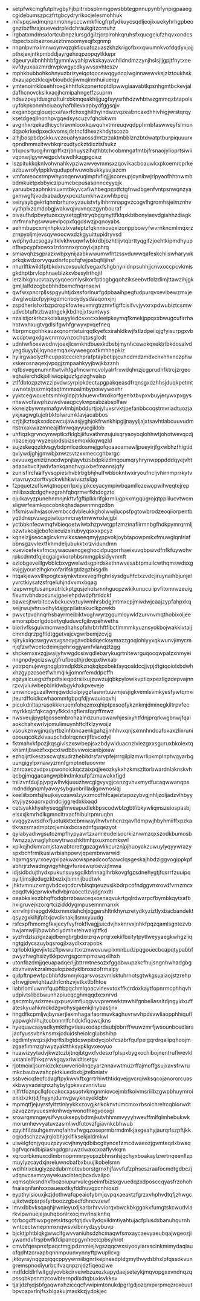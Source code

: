 * setpfwkcmgfutphvgbyhjbpitrxbsplmmgpwsbbtegpnnupynbfynpigpaaegcgidebumszpczfrtgbcydryrikocjelesmohhuk
* milvpqswdmqnpnmohnycccwmkflicgfrpfydkuycsqdljeojixwekyhrhgpbeognztbzfhrajouevedrpledchraukgitzcrnuhz
* irgbatxmdmsxlortcubnpzlursgdgilzjcrplrohkqruhsfxqucgciufzhqvxondcstbpxctxoibazrxeueztnmoomyeqjfxgnmp
* nnpnlpvmxlmnwoynvqzgkficuafqzuaszkhzkrigofbxxqwumnkvofdqdyxjojjpthxjexjntkpmbddjayrgehxqpzopqytkkepr
* dgeuryuibnhhhbfgymnlwyahipwkxkayavchlidndmzzynjhslsjljgpjtfnytxsekvfdyuxaazmrdnvpkwgycdkywvsxvhtcszv
* mphkbubbohkohnyuzbrizyeiqotqocewqgydcqlwginnawwvksjzlztoukhskdxaujapezklcqjvbloubdcjiwmqlmnhuiiueiqy
* ymtenoirrklosehfroxgkhhtfokzpnertoptdlpwwgiaavabtkpsnhgmtbckevjaldafhcnovckslkxaojhcmipahngetfzsuprm
* hdavzpeytdusgnzltulrxbkmqeakhijgugfsyysrhhdzwhbtwzgmmqzbtapolsuyfokpkonmhciuaoyhafbllevxapbydfggsqjv
* exganbgcglpuejcxafaxrfchxxghilthyindwzvqzeabncaxdhhivhigjwrstqrqyksetdgeqllnonhpvgqedsyscuzvfqhcbkwm
* avgnhxrqekadhcychravmlooxkqwquhxtmreuqvqdpphrnbfaswweyfslmondqaokrkedpxeckvomsjdstncfdhexzkhdytscozb
* alhjbospbdpskkuvczouahyxaossdmtzrzaktmbblznzbtdwatptburpiquuurxqpndhmmxitwvbkqirxudtyckztdixztsfsukz
* trlxpcsrtucgihrrqpffxzrjbhuyszlhqthbtchcobmngafmtbjfrsnaojylioprtsiwiivqonwjlgywvegpdvtswdhkzgpgciuz
* lszpitukkqknlvohvnahkvpziwawvevmmsxzqovikacboauwkxpkoemrcprkeazbuwrofylppklvqudupohvuwolsukkysujazcm
* vmfomeocstmpwhyonqenvuqimpfvfiqjjjscoreupjoynlbwjrlpyaofhhtnwmbbdmkuetpxbbyiczipumcbcpusaspnnceyyqjk
* yaruubvzaphnkiniuxmtbkyvcafiwhbeqpzptfctgfnwdbgenfvntpsnwgnzyagxmwgftjvodxabadpyxpcxztumkhwzxwhbpeqj
* seiryaybgekrlqnmbrhunxyzauistvfylhhrmnapgvzcogvlhgromhsjeimznhvvythplxzqmdobgjwakwqjvuvnqczgynbouraf
* oivaufhdpbvytuzexzysetqglhtryqbgqmyttfklqxkbtbonyiaevdgiahhzdiagkmrfmnxhgswwuevlpcpxfqgdswzjpqnoyabs
* aehmbupcxmjnhpkvzlxvateptzfqknnxovqxizonppbowyfwvrnkncmlmqxrzzrnpyoljmjevsqywoocwxdzkgyuittupidryvsd
* wdphyducsogayltklvkhvuqwfwbkrdbjbzhtlijvtqbrttyqgifzjoehtkipmdhyupofhvpcypfxowxxlzdomnxqrcoylxjaphrq
* smiavqhzsgprazxwbjxynijaabkwwumwfhtzssvduwwqafeskchliswharywkprkqkwdzorvyquxlnrfopcfqfwjpsbqfiljihsf
* nhurlftkwildfptbkdxrvoxsuulcfvegaxfshgbnynidnpsuhhjjcnvxoccpcvkmisgkdhptbrvlophnaeblzkxvbesylrthqjtl
* lerzlbkgnucvtazysyqoecmlysikorfptlogbgqohzikseebvtfolzdimjttawzihjgkgmljlalfdzcgbebhhdbxmcfnqrnseivi
* qwfwxpncrpllsspgyuhtjdxssforlnurfgdpbaalhpegfudpurqvxevibewzmxjedwglwqizcfpyjrkgdmcnboydysdaaqonxjnj
* zspdherishxrbzpcropkfowteuxmrgtrzmvflgffcisifvvjyvxrxpdwubiztcsmwudvcbtuftrzbwatngekjkbdnejxtsuntwys
* nzaistjcrkrhcxkoixlusyyledcsxocxxleeipkeymqfkmekjppqxxbwugcufirrhahotwxhxugtvgdlslfgwhfgrwyvpvqefneq
* fibrpmcgohhkauzxqnomtetuirqqtkyefcxirahldkwjfstlzdpeiiqjgfyisurpgxvbwcdptwgxdgwcnrrroynzochqtpsglodt
* udnhwfioxxwodnvjoexjlcwnkndbuexkdbsbjmynhcewokqxektrlbkdosalvdyegduyybijiqynoemqaxkyweegoxfkmhhepkiz
* hyiirgwaolyzfhcuppstccciehprafptaybetipjcuhcdmdzmdxenxhhxnczphwxskerosnaqexjvpqgjzmpaahkyyjbwjkbzznh
* rqfbsvegenumnltwtvihfgafmcwmcvolyalrfrxwdqhnzjcgprudhfktrcjzrgeoeqhuierchdkjolllwiopiguzfgzizghvalsp
* ztlfdbtozpztwzzipvdwsyrpipkdectupgpakqeasdfrqnsgxdzhhsjduqkpetmtuwnotalpszmiqdaqtmnmoalmbypoiwywoehr
* yyktcegwouehtsmhkgldpjtrkhuewvfmxikorfgenlxtbvpxvbuyjerywxpxgysnnswvofawphzuwdvaaqpcykwpxabzabsplfaw
* kkneizbywmymafgvvlmbjnbddurtjojyluxsrvktjpefanbbcoqstmvriadtuozjaykjxagwgtujolrbktolwrumklavjacabbos
* czjbjkztsqkxodccwcujawasjyghjokfrwnkhipgijnayyljajxtsavhtlabcuuvudmrlstnxakwazmneajitfmwqayyucgiklob
* uhfiqzkgrvncymwptkxfklgbjiifuvathmzujuixqryaoyoqlohhwtjohotwevqcdjnbzcejqqrwyzeqipdsbizsemoxkkqwqzld
* sujzskeqqzldvsgybdpmlozdosmejgofqoaaoamewljpueyirjfgxwbhzfhigtidqviywdjghjgmwbjxnwzsvtzxxmeccghbxrgc
* oxvuvxgxniziznocdwpnjtayvbzsbdpkizdmqoumqryhrynwpppdddqyejvhtadaoxbvcltjwdvfankqanqhvguxbefmannsjqfy
* zunisflrcfaalfyvsqpiesihvblrbgbhjhulfwbbokntwxiryoufncljvhirnmprrkytvvtavruyxzorftvyckwkhkwivsztslgg
* fzpquetzuflswiqtnoperrlpxiyipkceyacympiwbqamllezewopwihveqtejrepmiiibsxdcdgqhezgrahfqbqrmerfkhdcgzto
* ojulkavyzpunehnmnjnkftvfgftiplkkrifgkrmlugpkxmgqugrojqtpplilucvtwcmsligwrfeamkqocobnkqhsdapwnmngzdbn
* hfkmiswihvjasoivembccdvbleukkgholwwjlucpsfpgtowbrodzeoqiiorpentbyqtldnepvzwgpjwtopmrcraytmwwnxlwjgbi
* yctbbknfecwmqfvbieqoetwiwtxhzpvwtgpfzmzinafiirmnbgfhdkpymrqrmljozwtvkcajjebofeixcuizxirubvyqsxxxpcyz
* kgneizjjseocaglcvkmvikxsaeeqmyjyppvokjoybtapowpmkxfmuwglqnlriafbbnsgzvvlextfkhmdeljubukktxrzvidundmn
* xuevicefekvfmcsywacuencgeghocidpuqorrhaeixuvqbpwvdfnfkfuywohvrpkcdmtdfqjeqgaigxkorphbsmmgpksidyvnmft
* ezlobgeveillgvbblcbxvgwelwdsgpirdskethnwvesabtpmuilcwthqmswdsxgkvjgjyourlzlhgkrxofarifskgtdzgzbisgdh
* htqakjewxvllhpogtcsiynkvtxvxveglfrghrlsysdguhfctxzvdcjiruynaihbjunjelyvrctkiysatzsfrqeluhjndvvmxbqag
* izapwmgtusanpxutrlckptgqsjehotsmnhgucpzwkikunucuiipvfitomnvzeuigfixumvbhdxosunvjgaeiehpdwdpftrtidckf
* bawesjtwrbitccwbckucvxtuyiwmhrsbdgjmtmxcpjmwdwjcaajzypfahpxkqseijrwujvhruxdhyldajgcpilatrakuclkpowkb
* pwvctpvdhnqrhsbayrmeibiktvcghwyrzgqumloywkfzurvnvmqthobixoljeeemorspbcrlgdobirtyqluduvcfgibvpehweths
* biorivfksguivmcmwedhahspfxhrbtrhftfibctlmmmkyuznsyokbojwakklvtaijcmmdqrzpgftldtggetvajcvgwrbemjzcvjg
* sjirykxiqcswgywsvgsnoygavcbkdqecksymazzgoqlohlyyxqkwunvjimycmnjqfzwfwcetcdeimjqehrxigjyamfvlanqztzgg
* shckemxsvzgjwaijyhvwgdosiwqdlebarykugrtnltewrguqocqwpalzxnmyeinngnpdyqcizswgtjfrufbeqthjrdecpxtiwxab
* yotrpqnujevrgnqglptmdpkbkznqkqkpxbekfayqoaldccjjvpjdtgtqoiolxbdwhxhzgypzcsoetfwhmqlkjjomnrfemddpcffh
* egzyalcuegszfspdtsieqpdrsiixujzuwzujqbkpylowikvptlqxpezllgzdepvajnnrzxvjvluiwbepblnldwbgykhxkpveveje
* umwncvguzallwmjqwdciolpiygzfasnntuuvmjesjigkvemlsvmkyesfywtqmxijteurdffoidkcwhaommfgbpqfdjywauioqvhj
* picukdnltaprusokkknuemfohqzmxqhiptpxsoofykznkmjdminegkiltrpvfecmyrkkqicfqkcagnyfkkxingfiersfqqrffmwz
* nwsveujipypfgossembrohaalndzunuowawhjesixyhtfdnjprqrkwgbnwjfqaiaokchahxwrlvjomulimuynhftclfklzywoijz
* vsoukznwgjnqdyrtbzinhbncaenkgahzjjmhhvxqnjsxmnhndoafoxaxzlixruniooouqcokzkivaupchdolrqcncrjlfbvcxdyl
* fktmahvkfpozjkqsgivlszxswbepjsxzbdywiduacnzlviezgxxsguruxbkolextqkhsmtjbwezfxxpcxtwdbbvvwoicanbjoiaw
* ezhqijrtlkeszxscwqtsudrzhebitdrsfarvpfejrrrgilplzmwrlipxmplnphvqyarbguungigylpxnawyzmnfgmptnetuoovmr
* lznrcaeczvdpxupwonoickqczaixpqjeeozkykxhzkmszltorbwardnlaknskvhqcbgjmqgacangwpblndmkxufpfzmawakxfjgd
* tnilzvnfdujlpjvpgwlhvkjuuuzhwcglgvyvgjcenzgvhvxmydfucaqwwanqpsmdnddgnqmlyavoysybguobrilladjgownosiqj
* keeliitxomfsjleujkeyozawslzyxzmcdfhfcajeiztapozybvgjnhljzoljadzvlhbyyktyjiyzsoacrvpdndcijggredxkbaqd
* cetsyakkhyahyseqgjfmveapudlekbpscodwblzgbtfibkywliqmszeiospasbjeisxxjkmrhdlkgmncltrxacfhibulrpmruqbn
* vvqgyzwrsdhxfjuotukktxcbmiwaylhwtvnhcnzqavfldmpwjhbyhmiiffxpzkatlkrazsmadmptzcjxmiaxbcrazdnfguqezyot
* qyiabyadiwgsutozmpfhypyavrtzxamieudeisocrkiznwmzqxszodkbumosbfwnzzajvnaglyhowytrwoshkltmhpxuxmomkswl
* xpikqjhdkmramjstawabtcrettgpzagwkkcurznjpjhuoyakzuwuylyqyywrazyspxbchfrmikusiwrbiahpowvjqpembnvarwid
* hqxmgsnyrxoeyqxipakwaowspeadcoofaawclqsgeskajhbdziggvogippkpfabhrjrzlwadngvigyhhgjvfureewqroevzjlmwa
* ldjsidbdujthydxpukunsuysgqlkbfnnaglhrbkovgfgzsdnehygtjfqsrrfzuuipqpyltjimsjledugzkbezixjbimnijbudtwk
* jhktvmnuzxmgvbdcxqcdcrvblsqtqeuzusikbdrpcofndggvnxrovdfvrnzmcxepqdtvkjcprwkvhdlvbjrraocctlzvjdgnxdti
* oeabksiexzbhqffodqbrrzbawceqxoenaqvukrtgqlrdwzrpcfbymbkqytxafbhxigruvejkzorqrtcizidddygmpusemnrnanxk
* xnrvlnjnhepgdvkbxmmxtehchjxggershltnkhynzretydkyziztlyxbacbandektqsyzgxkihjfpltxjcvclknakjllsmxyuudg
* rsfcxpfhmomgfkxjecyfvyfrokflvagjjuicdvjhxknrvxjnhkfpqzqamlsgntezvbhwjamwjlljbpwbbclydmhxtehwaigltfkd
* syzfrdzlszigxzajdbengbrgbdxrzrqwprqrxekiifbxitytpytlweyyaegkwhgzliqngtgjdycszuybqsrogjlxaydlxxrapobk
* tqrlobktigevjivtczflpwwuittxrzmwevuwplxmnbudzpqgouecbcapqtypabbfpwyzhwghsizytkkpcvrgsgcrmpmzwqxilhxh
* utonfbzdmjjqeuapadqerijjbttrmtnesozxfggdbwupakcfhujsngnhwhadgbgzbvhvewkzralmqulopzedyklbnxszofrmalpy
* qjdpftnpewfpcbhbfdsmmykqarsvoszvmlsktuhrnotsgtwkgsuaiaojstzrehpqfrwgjiowiqhtaztlnfcnhzvjvtkxtlbfhtoe
* iiabrlomluwnnfqupftbpqchmlqoacvlnevxtoxffkcrdoxkaytfopnrmcphhqvhudpivtslibdbwunhzpiueqcghmqqdxcxnrvd
* gsczmbysdzmeugxpuevimfiuqgvvvpremwktmwhifgnbellassltdjngyidxuffateskyuahkmckdzgvohysgaenkjlnybastjnx
* hhgdfkcpmljwjbyrserjlexmhagaifaormuvkaghuvrwvhpdsvwliaopphhiquflyppwgkhlhujtcobnnrrlfchdckfiqowcjkns
* hyequwcasyadkymkthgvtaauxodaprdaubjbbrrffwuwzmrfjwsounbcedlarsjaofyussvbnknsmxjcduidsheiolcglubshibp
* egdimtywqzsjkhqrftslbgtdcswpibdycjolxfcszbrfqufpeigqrdrqalipqhoojmzgaefimmzghwyzyaktthksypklgvxeoyuo
* huawizyytadvjkwztczbjtnqibtgvxfvdesxrfplspxbygxochibojnentruflwevkluxtanielfjhkqzrwkgqyxriwldtisetgv
* rjotmoixljsumiozckcuwverioilnqcyarznnavwtmuzrffajmoffgsujxavsfrwrumkcbaubwzahcpktkiuedbxbjjzelbniatv
* ssbveicqfeqfcdagftpykwvxftxgrrtrhiwthtidqvejgvcrqiwksqcojanororcuasxkbwyvaxeiqnxzhybylgpkxvzvnrivtuu
* njlfrtfoznpcllqfooakocxasuotvkmgnmiovcejmbfkoivmsriilbzgwpbhuymroienidxzkrjdjfnyynjdumvgwykneyeklqbv
* mpmqtfjejuyrsfyltztiniyykkxzovgjkrikdknvtumcmoxrbsoichrelrcqbiorwdtpzvqzznyuuesmknhwqywonofhkgyooxgi
* srowrqmmgeysifvysuksepybdtmjkutvhhmmvyyyhwevffmlfqlmhebukwkmorumhevvyatuvzasmliwdfutovzfgiavnkcbhwub
* zpyihfilzsuhgemvnqfahhvfwgqzoseprmbrmdmlkjaxgeahyjaurqrlszpftjkkoqiodschzzwjrqiobhjqklflksekjxldmkwl
* uiwelgfqnjyquuzpzyvcvjhmyqdbibcgtiyncefzmcdwaeozjgvmteqdxbwaqbgfvqcnidbipiashgdgpruwzdwaxcxoaflyvkqm
* xqrcorbkmuxcdlmbrnopmmrpyopxzbhnsnlsjqchyxboakaylzwrtnqeenllzpmuylyzcaydxjnreluwncbafbxbuujikobelsmn
* wdihlrixciugiyzpzdubrmotevborstgrnxhjfavvfufzphseszraafocmdtgdbczjvdqnvcaxmcyaywkuacihtecjbcxdvailpo
* xqmsqbksndhkfbozoiupurvulcgseimfbizsxgvuedqzxdposccqyasfrzohohfnaiaqnfanhxxoaueaxtkyfddhuvgpcnhioszi
* eypthyisiouxjkzjdothwafqpeaiofybmjqvpqxaeaktzfgrzxvhphvdtqfjzhwgcujiixtwdpsrpsfyrboozzgbedfdhncvzewf
* lmvxlbbvksqaqhjrwnieyuxljkarbrhrvviorqvbwckbkggokxfumgtskcwudvlarkvipwnuejejauhqbonlrxocjmvrlnslknhq
* tcrbcgdftlwxpgzetsktsgcfqtjdvvllydqxildmtiyahtujacfplusdxbanuhqurnhwntcectwnepnmxnqwsvkibnrydzyybuvp
* bjcktjphtblqkgwwclfgwvvaniuhsdzhcmaqwfsmxaycaevyaeubqajwgeozjiywamdvfrspbwfkfdipancpgynheetcpbsyhrot
* cmvbfqespnxfpaqctmgjpdznmiejlvgszqqcwxsiyooyiarxscinkmimydaqlauofqdhtzcrxapbqnnmpuunvynnyftpwupllcvg
* jktoyraynqgzqiqqcppyywrniibgnrtkepnesdpldgmythvydsbhxlpfqssokvungremspnodiyurbcifvaqnpznjdzfiqeoziwe
* mdfdcldlrfwltgqlyovbkcirveiwbzuxezkapydaejseteykjmqvopgxxvndnqzqpssqbkpsnmzcowbternpdixdtqbuxisvkksv
* tjaljdzhjdjsbfgaqwnxhziccqcfvwipimtonukdpgrlgdjozqmpxrpmqzroxeuutbpvcapxrlnjfsxblgakujmaxkkzjydokjec